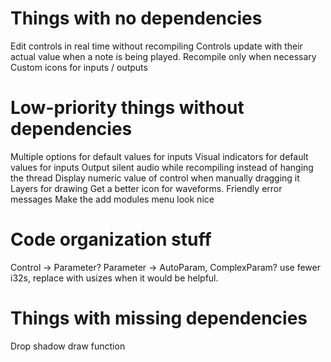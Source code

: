 # Things with no dependencies
Edit controls in real time without recompiling
Controls update with their actual value when a note is being played.
Recompile only when necessary
Custom icons for inputs / outputs

# Low-priority things without dependencies
Multiple options for default values for inputs
Visual indicators for default values for inputs
Output silent audio while recompiling instead of hanging the thread
Display numeric value of control when manually dragging it
Layers for drawing
Get a better icon for waveforms.
Friendly error messages
Make the add modules menu look nice

# Code organization stuff
Control -> Parameter?
Parameter -> AutoParam, ComplexParam?
use fewer i32s, replace with usizes when it would be helpful.

# Things with missing dependencies
Drop shadow draw function
